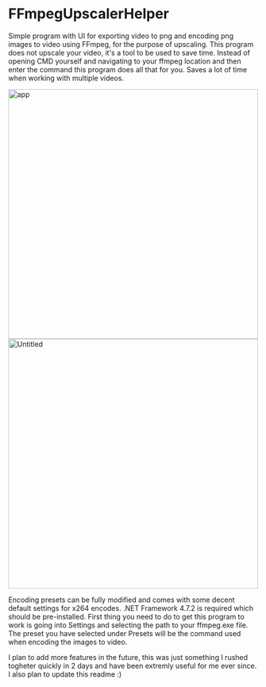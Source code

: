 # FFmpegUpscalerHelper
Simple program with UI for exporting video to png and encoding png images to video using FFmpeg, for the purpose of upscaling. This program does not upscale your video, it's a tool to be used to save time. Instead of opening CMD yourself and navigating to your ffmpeg location and then enter the command this program does all that for you. Saves a lot of time when working with multiple videos.

<img width="503" alt="app" src="https://user-images.githubusercontent.com/104313051/164985734-851253cb-c93c-47d4-a642-cc3597fb0636.png">

<img width="503" alt="Untitled" src="https://user-images.githubusercontent.com/104313051/164991558-3401484d-4e83-49d3-baef-a2c9b038bca0.png">

Encoding presets can be fully modified and comes with some decent default settings for x264 encodes.
.NET Framework 4.7.2 is required which should be pre-installed.
First thing you need to do to get this program to work is going into Settings and selecting the path to your ffmpeg.exe file.
The preset you have selected under Presets will be the command used when encoding the images to video.

I plan to add more features in the future, this was just something I rushed togheter quickly in 2 days and have been extremly useful for me ever since. I also plan to update this readme :)

